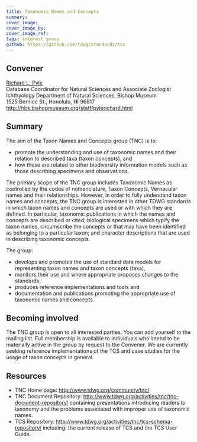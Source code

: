```yaml
---
title: Taxonomic Names and Concepts
summary: 
cover_image: 
cover_image_by: 
cover_image_ref: 
tags: interest group
github: https://github.com/tdwg/standards/tcs
---
```


## Convener

[Richard L. Pyle](deepreef@bishopmuseum.org)  
Database Coordinator for Natural Sciences and Associate Zoologist  
Ichthyology Department of Natural Sciences, Bishop Museum  
1525 Bernice St., Honolulu, HI 96817  
<http://hbs.bishopmuseum.org/staff/pylerichard.html>

## Summary

The aim of the Taxon Names and Concepts group (TNC) is to:

* promote the understanding and use of taxonomic names and their relation to described taxa (taxon concepts), and
* how these are related to other biodiversity information models such as those describing specimens and observations.

The primary scope of the TNC group includes Taxonomic Names as controlled by the codes of nomenclature, Taxon Concepts, Vernacular names and their relationships. However, in order to fully understand taxon names and concepts, the TNC group is interested in other TDWG standards in which taxon names and concepts are used or with which they are defined. In particular, taxonomic publications in which the names and concepts are described or cited; biological specimens which typify the taxon names, circumscribe the concepts or that may have been identified as belonging to a particular taxon; and character descriptions that are used in describing taxonomic concepts.

The group:

* develops and promotes the use of standard data models for representing taxon names and taxon concepts (taxa),
* monitors their use and where appropriate proposes changes to the standards,
* produces reference implementations and tools and
* documentation and publications promoting the appropriate use of taxonomic names and concepts.

## Becoming involved

The TNC group is open to all interested parties. You can add yourself to the mailing list. Full membership is available to individuals who intend to be materially active in the group by request to the Convener. We are currently seeking reference implementations of the TCS and case studies for the usage of taxon concepts in general.

## Resources

* TNC Home page: <http://www.tdwg.org/community/tnc/>
* TNC Document Repository: <http://www.tdwg.org/activities/tnc/tnc-document-repository/> containing presentations introducing readers to taxonomy and the problems associated with improper use of taxonomic names.
* TCS Repository: <http://www.tdwg.org/activities/tnc/tcs-schema-repository/> including: the current release of TCS and the TCS User Guide.
